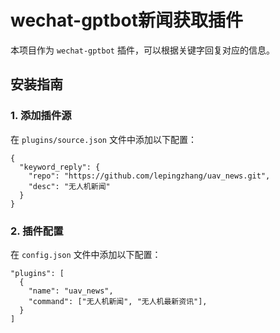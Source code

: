 # wechat-gptbot新闻获取插件

本项目作为 `wechat-gptbot` 插件，可以根据关键字回复对应的信息。

## 安装指南

### 1. 添加插件源
在 `plugins/source.json` 文件中添加以下配置：
```
{
  "keyword_reply": {
    "repo": "https://github.com/lepingzhang/uav_news.git",
    "desc": "无人机新闻"
  }
}
```

### 2. 插件配置
在 `config.json` 文件中添加以下配置：
```
"plugins": [
  {
    "name": "uav_news",
    "command": ["无人机新闻", "无人机最新资讯"],
  }
]
```
